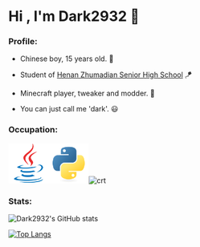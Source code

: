# Hi , I'm Dark2932 👋

### Profile:

- Chinese boy, 15 years old. 👦

- Student of [Henan Zhumadian Senior High School](http://www.zmdgjzx.com/) 🪁

- Minecraft player, tweaker and modder. 🎈

- You can just call me 'dark'. 😃

### Occupation:

<img src="https://raw.githubusercontent.com/devicons/devicon/master/icons/java/java-original.svg" alt="java" width="80" height="80" style="max-width: 100%;"><img src="https://raw.githubusercontent.com/devicons/devicon/master/icons/python/python-original.svg" alt="python" width="80" height="80" style="max-width: 100%;"><img src="https://i.blamejared.com/crafttweaker.svg" alt="crt" width="80" height="80" style="max-width: 100%;">

### Stats:

![Dark2932's GitHub stats](https://github-readme-stats.vercel.app/api?username=Dark2932&show_icons=true&theme=highcontrast)

[![Top Langs](https://github-readme-stats.vercel.app/api/top-langs/?username=Dark2932&langs_count=8&theme=highcontrast&layout=compact)](https://github.com/anuraghazra/github-readme-stats)
